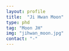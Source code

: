 ```yaml
---
layout: profile
title:  "Ji Hwan Moon"
type: phd
tag: "Moon JH"
img: "jihwan_moon.jpg"
contact: "-"
---
```

